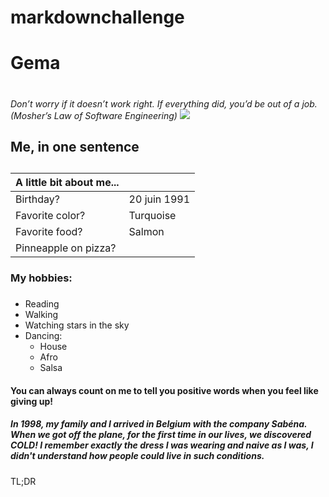 # markdownchallenge
# Gema <h1>
<em>Don’t worry if it doesn’t work right. If everything did, you’d be out of a job. (Mosher’s Law of Software Engineering)</em>
<img src="DSC_0055.JPG"/>
## Me, in one sentence <h2>


|A little bit about me...|  |
|----------------------|-----|
|Birthday?             |20 juin 1991|
|Favorite color?       |Turquoise|
|Favorite food?        |Salmon|
|Pinneapple on pizza?|        |

### My hobbies: <h3>

- Reading
- Walking
- Watching stars in the sky
- Dancing:
  - House 
  - Afro
  - Salsa
  
 #### You can always count on me to tell you positive words when you feel like giving up! <h4>
 ##### In 1998, my family and I arrived in Belgium with the company Sabéna. When we got off the plane, for the first time in our lives, we discovered COLD! I remember exactly the dress I was wearing and naive as I was, I didn't understand how people could live in such conditions. <h5>

TL;DR
  

